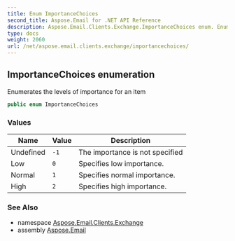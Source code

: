 ```yaml
---
title: Enum ImportanceChoices
second_title: Aspose.Email for .NET API Reference
description: Aspose.Email.Clients.Exchange.ImportanceChoices enum. Enumerates the levels of importance for an item
type: docs
weight: 2060
url: /net/aspose.email.clients.exchange/importancechoices/
---
```

## ImportanceChoices enumeration

Enumerates the levels of importance for an item

```csharp
public enum ImportanceChoices
```

### Values

| Name | Value | Description |
| --- | --- | --- |
| Undefined | `-1` | The importance is not specified |
| Low | `0` | Specifies low importance. |
| Normal | `1` | Specifies normal importance. |
| High | `2` | Specifies high importance. |

### See Also

* namespace [Aspose.Email.Clients.Exchange](../../aspose.email.clients.exchange/)
* assembly [Aspose.Email](../../)



